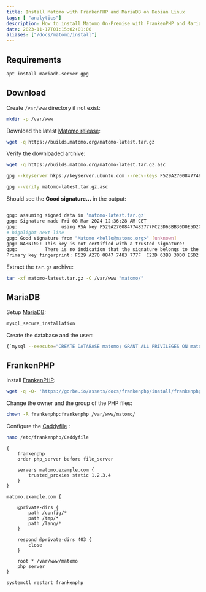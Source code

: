 ```yaml
---
title: Install Matomo with FrankenPHP and MariaDB on Debian Linux
tags: [ "analytics"]
description: How to install Matomo On-Premise with FrankenPHP and MariaDB on Debian Linux.
date: 2023-11-17T01:15:02+01:00
aliases: ["/docs/matomo/install"]
---
```


## Requirements

```bash
apt install mariadb-server gpg
```

## Download

Create `/var/www` directory if not exist:

```bash
mkdir -p /var/www
```

Download the latest [Matomo release](https://matomo.org/download/):

```bash
wget -q https://builds.matomo.org/matomo-latest.tar.gz
```

Verify the downloaded archive:

```bash
wget -q https://builds.matomo.org/matomo-latest.tar.gz.asc
```

```bash
gpg --keyserver hkps://keyserver.ubuntu.com --recv-keys F529A27008477483777FC23D63BB30D0E5D2C749
```

```bash
gpg --verify matomo-latest.tar.gz.asc
```

Should see the **Good signature...** in the output: 

```bash

gpg: assuming signed data in 'matomo-latest.tar.gz'
gpg: Signature made Fri 08 Mar 2024 12:36:28 AM CET
gpg:                using RSA key F529A27008477483777FC23D63BB30D0E5D2C749
# highlight-next-line
gpg: Good signature from "Matomo <hello@matomo.org>" [unknown]
gpg: WARNING: This key is not certified with a trusted signature!
gpg:          There is no indication that the signature belongs to the owner.
Primary key fingerprint: F529 A270 0847 7483 777F  C23D 63BB 30D0 E5D2 C749
```

Extract the `tar.gz` archive:

```bash
tar -xf matomo-latest.tar.gz -C /var/www "matomo/"
```

## MariaDB

Setup [MariaDB](../mariadb/setup/index.en.md):

```bash
mysql_secure_installation
```

Create the database and the user:

```bash
{`mysql --execute="CREATE DATABASE matomo; GRANT ALL PRIVILEGES ON matomo.* TO 'matomo'@'localhost' IDENTIFIED BY 'MATOMO_DB_PASSWORD' WITH GRANT OPTION; FLUSH PRIVILEGES;"`}
```

## FrankenPHP

Install [FrankenPHP](../frankenphp/install/index.en.md):

```bash
wget -q -O- 'https://gorbe.io/assets/docs/frankenphp/install/frankenphp-install.sh' | bash -x -
```

Change the owner and the group of the PHP files:

```bash
chown -R frankenphp:frankenphp /var/www/matomo/
```

Configure the [Caddyfile](../frankenphp/configure/index.en.md#matomo) :

```bash
nano /etc/frankenphp/Caddyfile
```

```caddy
{
	frankenphp
	order php_server before file_server

	servers matomo.example.com {
		trusted_proxies static 1.2.3.4
	}
}

matomo.example.com {

	@private-dirs {
		path /config/*
		path /tmp/*
		path /lang/*
	}

	respond @private-dirs 403 {
		close
	}

	root * /var/www/matomo
	php_server
}
```

```bash
systemctl restart frankenphp
```